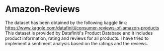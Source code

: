 # Amazon-Reviews
The dataset has been obtained by the following kaggle link: https://www.kaggle.com/datafiniti/consumer-reviews-of-amazon-products This dataset is provided by Datafiniti's Product Database and it includes product information, rating and reviews for all products. I have tried to implement a sentiment analysis based on the ratings and the reviews.
